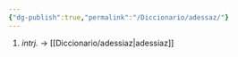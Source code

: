 ```yaml
---
{"dg-publish":true,"permalink":"/Diccionario/adessaz/"}
---
```


1. *intrj.* → [[Diccionario/adessiaz\|adessiaz]]